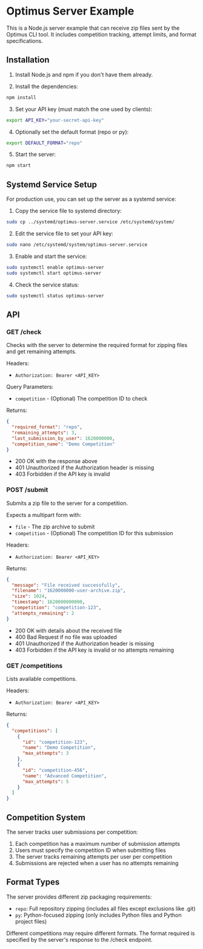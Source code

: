 # Optimus Server Example

This is a Node.js server example that can receive zip files sent by the Optimus CLI tool. It includes competition tracking, attempt limits, and format specifications.

## Installation

1. Install Node.js and npm if you don't have them already.

2. Install the dependencies:
```bash
npm install
```

3. Set your API key (must match the one used by clients):
```bash
export API_KEY="your-secret-api-key"
```

4. Optionally set the default format (repo or py):
```bash
export DEFAULT_FORMAT="repo"
```

5. Start the server:
```bash
npm start
```

## Systemd Service Setup

For production use, you can set up the server as a systemd service:

1. Copy the service file to systemd directory:
```bash
sudo cp ../systemd/optimus-server.service /etc/systemd/system/
```

2. Edit the service file to set your API key:
```bash
sudo nano /etc/systemd/system/optimus-server.service
```

3. Enable and start the service:
```bash
sudo systemctl enable optimus-server
sudo systemctl start optimus-server
```

4. Check the service status:
```bash
sudo systemctl status optimus-server
```

## API

### GET /check

Checks with the server to determine the required format for zipping files and get remaining attempts.

Headers:
- `Authorization: Bearer <API_KEY>`

Query Parameters:
- `competition` - (Optional) The competition ID to check

Returns:
```json
{
  "required_format": "repo", 
  "remaining_attempts": 3,
  "last_submission_by_user": 1620000000,
  "competition_name": "Demo Competition"
}
```

- 200 OK with the response above
- 401 Unauthorized if the Authorization header is missing
- 403 Forbidden if the API key is invalid

### POST /submit

Submits a zip file to the server for a competition.

Expects a multipart form with:
- `file` - The zip archive to submit
- `competition` - (Optional) The competition ID for this submission

Headers:
- `Authorization: Bearer <API_KEY>`

Returns:
```json
{
  "message": "File received successfully",
  "filename": "1620000000-user-archive.zip",
  "size": 1024,
  "timestamp": 1620000000000,
  "competition": "competition-123",
  "attempts_remaining": 2
}
```

- 200 OK with details about the received file
- 400 Bad Request if no file was uploaded
- 401 Unauthorized if the Authorization header is missing
- 403 Forbidden if the API key is invalid or no attempts remaining

### GET /competitions

Lists available competitions.

Headers:
- `Authorization: Bearer <API_KEY>`

Returns:
```json
{
  "competitions": [
    {
      "id": "competition-123",
      "name": "Demo Competition",
      "max_attempts": 3
    },
    {
      "id": "competition-456",
      "name": "Advanced Competition",
      "max_attempts": 5
    }
  ]
}
```

## Competition System

The server tracks user submissions per competition:

1. Each competition has a maximum number of submission attempts
2. Users must specify the competition ID when submitting files
3. The server tracks remaining attempts per user per competition
4. Submissions are rejected when a user has no attempts remaining

## Format Types

The server provides different zip packaging requirements:

- `repo`: Full repository zipping (includes all files except exclusions like .git)
- `py`: Python-focused zipping (only includes Python files and Python project files)

Different competitions may require different formats. The format required is specified by the server's response to the /check endpoint.